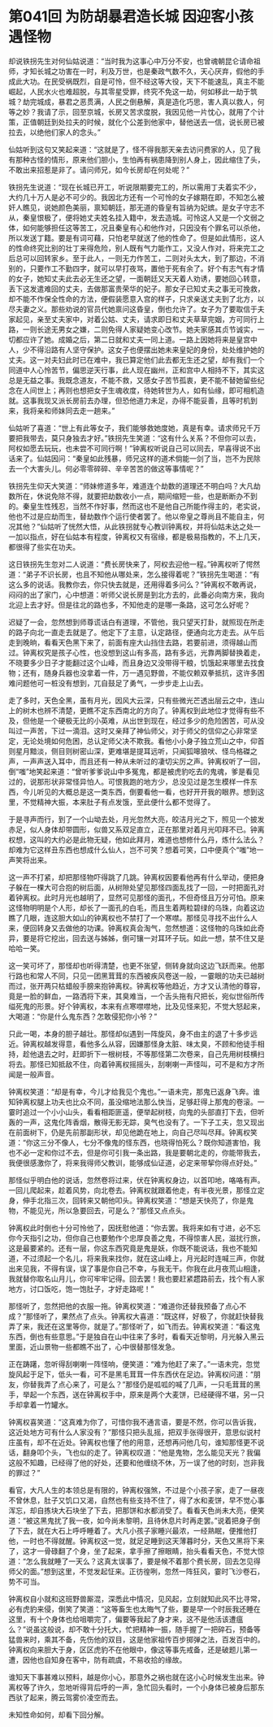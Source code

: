 # 第041回 为防胡暴君造长城 因迎客小孩遇怪物

却说铁拐先生对何仙姑说道：“当时我为这事心中万分不安，也曾魂朝昆仑请命祖师，才知长城之功害在一时，利及万世，也是秦政气数不久，天心厌弃，假他的手成此大功。在民受祸既烈，自是可怜，但不经这等大役，天下不能速乱，真主不能崛起，人民水火也难超脱，与其零星受罪，终究不免这一劫，何如移此一劫于筑城？劫完城成，暴君之恶贯满，人民之倒悬解，真是造化巧思，害人真以救人，何等之妙？我请了示，回至京城，长房又苦求度脱，我因见他一片忱心，就用了个计策，正值朝廷到处拉夫的时候，就化个公差到他家中，替他送去一信，说长房已被拉去，以绝他们家人的念头。”

仙姑听到这句又笑起来道：“这就是了，怪不得我那天亲去访问费家的人，见了我有那种古怪的情形，原来他们胆小，生怕再有祸患降到别人身上，因此缩住了头，不敢出来招惹是非了。请问师兄，如今长房却在何处呢？”

铁拐先生说道：“现在长城已开工，听说限期要完工的，所以需用丁夫着实不少，大约几十万人是必不可少的。我因北方还有一个可怜的女子嫁期在即，不知怎么被奸人瞧见，说她颜色美丽，禀知朝廷，那无道的昏皇有旨纳为妃嫔。是女子守志不从，秦皇恨极了，便将她丈夫姓名挂入籍中，发去造城。可怜这人又是一个文弱之体，如何能够担任这等苦工，况且秦皇有心和他作对，只因没有个罪名可以杀他，所以发送丁籍。要是有词可藉，只怕老早就送了他的性命了。但是如此情形，这人的性命终究比别的壮丁来得危险，别人既有气力能作工，又没人作对，将来完工之后总可以回转家乡。至于此人，一则无力作苦工，二则对头太大，到了那边，不消别的，只要作工不勤四字，就可以早打夜骂，置他于死有余了。好个有志气有才情的女子，她知丈夫此去必无生还之望，一面朝廷又天天着人劝诱，要她回心转意，丢下这发遣难回的丈夫，去做那富贵荣华的妃子。那女子已知丈夫之事无可挽救，却不能不作保全性命的方法，便假装愿意入宫的样子，只求亲送丈夫到了北方，以尽夫妻之义。那些劝说的官员代她禀问这昏皇，倒也允许了。女子为了要取信于夫家起见，亲至丈夫家中，对着公姑、丈夫，请求即日和丈夫草草完姻，方可同行上路，一则长途无男女之嫌，二则免得人家疑她变心改节。她夫家感其贞节诚实，一切都应许了她。成婚之后，第二日就和丈夫一同上道。一路上因她将来是皇宫中人，少不得沿路有人坚守保护。这女子也便摆出她未来皇妃的身份，处处维护她的丈夫。这一对夫妇此时已在难中，我已算定他们此去都无生还之望，却有我们一个同道中人心怜苦节，偏思逆天行事，此人现在幽州，正和宫中人相持不下，其实这总是无益之事。我既念道友，不能不救，又感女子苦节孤衷，更不能不替她留些纪念在人间世上；再则也想把女子生魂收度，待她转世为人，如有仙缘，即可相机造就。这事我现又派长房前去办理，但恐他道力未足，办得不能妥善，且等时机到来，我将亲和师妹同去走一趟来。”

仙姑听了喜道：“世上有此等女子，我们能够救她度她，真是有幸。请求师兄千万要把我带去，莫只身独去才好。”铁拐先生笑道：“这有什么关系？不但你可以去，阿权如愿去玩玩，也未尝不可同行啊！”钟离权听说自己可以同去，早喜得说不出话来了。仙姑因问：“秦皇如此残暴，师兄这样的道术倘能一剑了当，岂不为民除去一个大害头儿。何必零零碎碎、辛辛苦苦的做这等事情呢？”

铁拐先生仰天大笑道：“师妹修道多年，难道连个劫数的道理还不明白吗？大凡劫数所在，休说免除不得，就要把劫数收小一点，期间缩短一些，也是断断办不到的。秦皇生性残忍，当然不作好事，然而这也不是他自己所能作得主的，老实说，他也不过是应劫而生，替劫数作个运行使者罢了。他以帝皇之尊尚且不能自主，何况其他？”仙姑听了恍然大悟，从此铁拐就专心教训钟离权，并将仙姑未达之处一一加以指点，好在仙姑本有程度，钟离权又有宿缘，都是极易指教的，不上几天，都很得了些实在功夫。

这日铁拐先生忽对二人说道：“费长房快来了，阿权去迎他一程。”钟离权听了愕然道：“弟子不识长房，也且不知他从哪处来，怎么接得着呢？”铁拐先生喝道：“有这么多的说话。我教你去，你只快去就是，还用得着多问么？”钟离权不敢再说，闷闷的出了家门，心中想道：听师父说长房是到北方去的，此番必向南方来，我向北迎上去才好。但是往北的路也多，不知他走的是哪一条路，这可怎么好呢？

迟疑了一会，忽然想到师尊谎话白有道理，不管他，我只望天打卦，就照现在所走的路子向北一直走去就是了。他定下了主意，认定路径，便通向北方走去。从午后走到晚晌，看看天色黑下来了，前面有座大山挡住去路，若要前进，须得越山而过。钟离权究是孩子心性，也没想到这山有多高，路有多远，光靠两脚替换着走，不晓要多少日子才能翻过这个山峰，而且身边又没带得干粮，饥饿起来哪里去找食物；还有，随身兵器也没拿着一件，万一遇见野兽，不能仅赖双拳抵抗，这许多困难问题他可一桩没有想到，兀自鼓足了勇气，一步步走上山去。

走了多时，天色全黑，虽有月光，因风大云深，只有些微光芒透出层云之中，连山上的树木也辨不清楚，更瞧不定东西南北的方向了。钟离权到此地位才觉得有些不及，但他是一个硬极无比的小英难，从出世到现在，经过多少的危险困苦，可从没叫过一声苦，下过一滴泪。这时又亲拜了神仙师父，对于师父的信仰之心非常坚定，无论处境如何危困，总认定师父决不欺我。看他小小身子独立荒山之中，仰首则星月黯淡，侧目则树密山深，更难堪是提耳远听，只闻狐嗥狼吠、怪鸟格磔之声，一声声送入耳中，而且还有一种从未听过的凄切尖厉之声。钟离权听了一回，倒“嗤”地笑起来道：“曾听爹爹说山中多冤鬼，都是被虎豹吃去的鬼魂，爹是看见过的，说那形状非常怪异怕人。可恨我跑的地方少，总没见过是怎生模样一件东西，今儿听见的大概总是这一类东西，倒要看他一看，也好开开我的眼界。想到这里，不觉精神大振，本来肚子有点发饿，至此便什么都不觉得了。

于是寻声而行，到了一个山坳去处，月光忽然大亮，皎洁月光之下，照见一个披发赤足，似人身体却带圆形，似兽又系双足直立，正在那里对着月光叩拜不已。钟离权想，这叫的大约必是此物无疑，他如此拜月，难道也想修什么丹，炼什么法么？却难为它这样丑东西也想成什么仙人，岂不可笑？想着可笑，口中便真个“嗤”地一声笑将出来。

这一声不打紧，却把那怪物吓得跳了几跳。钟离权因要看他再有什么举动，便把身子躲在一棵大可合抱的树后面，从树隙处望见那怪四面乱找了一回，一时把面孔对着钟离权。此时月光也越明了，显然可见那怪的面孔，不但奇怪且万分可怕。原来这怪物明明是个人形，却长了一面孔的白毛，而且生着两粒碧绿的乌珠，向着这边瞧了几眼，连这胆大如山的钟离权也不禁打了一个寒噤。那怪见寻找不出什么人来，便回转身又去做他的功课。钟离权真会淘气，忽然想道：这怪物的乌珠如此奇异，要是将它挖出，回去送与姊姊，倒可镶一对耳环子玩。如此一想，禁不住又是哈哈一笑。

这一笑可坏了，那怪却也听得清楚，也更不张望，侧转身就向这边飞跃而来。他那行路也和常人不同，只见一团黑茸茸的东西被疾风卷送一般，一霎眼的功夫已越树而过，张开两只枯蜡般手膀来抱钟离权。钟离权等他趋近，方才又认清他的尊容，竟是一脸的鲜血，一路洒将下来，其臭难当，一个舌头拖有尺把长，宛似世俗所传缢死鬼的形景。好个钟离权，本来有点寒噤噤地，比及见怪来犯，不觉大怒起来，大喝道：“你是什么鬼东西？怎敢侵犯你小爷？”

只此一喝，本身的胆子越壮。那怪却似遇到一阵旋风，身不由主的退了十多步远近。钟离权越发得意，看他多么从容，因嫌那怪身太脏、味太臭，不顾和他徒手相持，趁他退去之时，赶即折下一根树枝，不等那怪第二次卷来，自己先用树枝横扫将去。那怪已知抵敌不住，向着钟离权摇摇头，刮喇喇一声怪叫，可不是和方才所闻是一般声音。

钟离权笑道：“却是有幸，今儿才给我见个鬼也。”一语未完，那鬼已返身飞奔。谁知钟离权腿上功夫也比众不同，虽没缩地法那么快当，足够赶得上那鬼的卷滚。一霎时追过一个小小山头，看看相距匪遥，便举起树枝，向鬼的头部直打下去，但听轰的一声，这鬼化阵香烟，散得无影无踪，臭气也没有了。一下子工夫，忽又现出在前面树下，仍是先前那副形状，却见他跪在地上，向自己尽叫尽拜。钟离权笑道：“你这三分不像人，七分不像鬼的怪东西，也晓得怕死么？既你知道害怕，我也不必一定和你过不去，但是你可引我一条出路，我是要朝北走的，你能带我去，我便很感激你了，将来我得师父教训，能够成仙证道，必定来带挈你得点好处。”

那怪似乎明白他的说话，忽然卷将过来，伏在钟离权身边，以首叩地，咯咯有声。一回儿爬起来，趁着风势，向北卷去。钟离权就跟着他走，有半夜光景，那怪立定身，伸手北指三次，回转来又朝他叩头。钟离权笑道：“想是天快亮了，你是鬼物，不能见光，所以急要回去，可是么？”那怪又点点头。

钟离权此时倒也十分可怜他了，因抚慰他道：“你去罢。我将来如有寸进，必不忘你今天指引之功，但你自己也要勉作个忠厚良善之鬼，不得惊害人民，滋扰行旅，这是最要紧的。还有一层，你这东西究竟是鬼是妖，你既不能说话，我也不能知道，不过须起一个名儿，将来我来找你，就在这山峰上，月光起时连喊三声，你就出来见我，不得有误，误了事是你自己不幸，与我无干。你我在此月夜荒山相逢，我就替你取名山月儿，你可牢牢记得。回去罢！我也要赶紧趱路前去，找个有人家地方，讨口饭吃，饱一饱肚子，才好走路呢！”

那怪听了，忽然把他的衣服一拖。钟离权笑道：“难道你还替我预备了点心不成？”那怪听了，果然点了点头。钟离权大喜道：“既这样，好极了，你就赶快替我弄了来，我还在这里等你，就是了。”那怪听了，如飞而去。钟离权笑道：“看这鬼东西，倒也有些意思。”于是独自在山中往来了多时，看看天近黎明，月光躲入黑云里面，近山景物一些都瞧不出了，心中很替那怪发急。

正在踌躇，忽听得刮喇喇一阵怪响，便笑道：“难为他赶了来了。”一语未完，忽觉旋风起于足下，低头一看，可不是黑毛茸茸一件东西伏在足边。钟离权问道：“朋友，你替我弄了点心来了，可是么？”那怪仍是呱呱的喊了几声，一只毛茸茸的黑手，举起一个东西，送在钟离权手中，原来是两个大麦饼，已经硬得不堪，另一只手却拿着一竹罐水。

钟离权喜笑道：“这真难为你了，可惜你我不通言语，要是不然，你可以告诉我，这近处地方可有什么人家没有？”那怪只把头乱摇，把双手张得很开，意思似说村庄虽有，却不在近处。钟离权也懂了他的用意，还想再问他几句，谁知那怪更不说话，翻身叩个头，飞也似的走了。钟离权叹道：“他是鬼物，怎么能见天光？我偏这般不知趣，已经得了他的好处，还要和他缠绕不休，万一误了他的时刻，岂非我的罪过？”

看官，大凡人生的本领总是有限的，钟离权强煞，不过是个小孩子家，走了一昼夜不曾休息，肚子又饥口又渴，自然也有些支持不住了，得了水和麦饼，早不觉心事浑忘，却自拣块大石块坐了下去，把那饼和水都消受了。看看天色尚未大亮，便笑道：“被这黑鬼扰了我一夜，如今尚未黎明，且待休息片时再走罢。”说着把身子倒了下去，就在大石上呼呼睡着了。大凡小孩子家睡兴最浓，一经熟眠，便推他打他，一时也不得就醒。钟离权这一觉，就足足睡到这天薄暮时分，天色又黑将下来了，这才一骨碌翻了个身，坐了起来，拿手擦了擦眼睛，抬头看看天色，不觉大惊道：“怎么我就睡了一天么？这真太误事了，要是候不着那个费长房，回去怎见得师父的面。”想到这里，不觉发起怔来。正彷徨咧，忽然一阵狂风，霎时飞沙卷石，势不可当。

钟离权自小就和这班野兽厮混，深悉此中情况，见风起，立刻就知此风不比寻常，必有虎豹来侵，倒笑了笑道：“这等畜生也太晦气了些，要是早一个时辰我还睡在这里，有十个身体也给咀嚼完了，偏要等我起了身才来，这不是他活该遭瘟么？”说虽这般说，却不敢十分托大，忙把精神一振，随手握了一把碎石，预备等猛兽来时，乘其不备，先伤他的双目，这是他家祖传百步掷弹之法，百发百中的。钟离权向来胆大于身，区区虎豹不在他眼中，像这等事先戒备，还是破题儿第一遭，因他也自知身在客中，防有疏虞，不易收拾的缘故。

谁知天下事甚难以预料，越是你小心，那意外之祸也就在这小心时候发生出来。钟离权等了许久，忽地听得背后呼的一声，急忙回头看时，一个小身体已被身后那东西驮了起来，腾云驾雾价凌空而去。

未知性命如何，却看下回分解。
